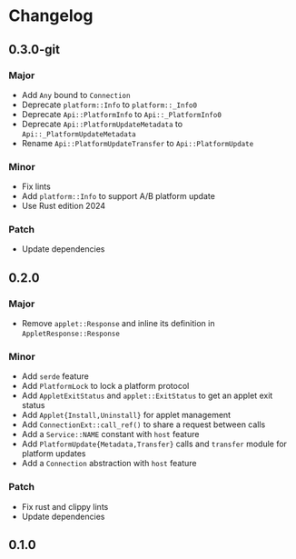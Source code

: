 # Changelog

## 0.3.0-git

### Major

- Add `Any` bound to `Connection`
- Deprecate `platform::Info` to `platform::_Info0`
- Deprecate `Api::PlatformInfo` to `Api::_PlatformInfo0`
- Deprecate `Api::PlatformUpdateMetadata` to `Api::_PlatformUpdateMetadata`
- Rename `Api::PlatformUpdateTransfer` to `Api::PlatformUpdate`

### Minor

- Fix lints
- Add `platform::Info` to support A/B platform update
- Use Rust edition 2024

### Patch

- Update dependencies

## 0.2.0

### Major

- Remove `applet::Response` and inline its definition in `AppletResponse::Response`

### Minor

- Add `serde` feature
- Add `PlatformLock` to lock a platform protocol
- Add `AppletExitStatus` and `applet::ExitStatus` to get an applet exit status
- Add `Applet{Install,Uninstall}` for applet management
- Add `ConnectionExt::call_ref()` to share a request between calls
- Add a `Service::NAME` constant with `host` feature
- Add `PlatformUpdate{Metadata,Transfer}` calls and `transfer` module for platform updates
- Add a `Connection` abstraction with `host` feature

### Patch

- Fix rust and clippy lints
- Update dependencies

## 0.1.0

<!-- Increment to skip CHANGELOG.md test: 3 -->

